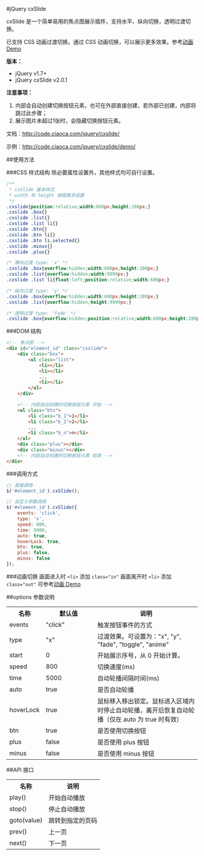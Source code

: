#jQuery cxSlide

cxSlide 是一个简单易用的焦点图展示插件，支持水平、纵向切换，透明过渡切换。

已支持 CSS 动画过渡切换。通过 CSS 动画切换，可以展示更多效果。参考<a target="_blank" href="http://code.ciaoca.com/jquery/cxslide/demo/anime.html">动画 Demo</a>

**版本：**
* jQuery v1.7+
* jQuery cxSlide v2.0.1

**注意事项：**

1. 内部会自动创建切换按钮元素，也可在外部直接创建，若外部已创建，内部将跳过此步骤；
2. 展示图片未超过1张时，会隐藏切换按钮元素。

文档：http://code.ciaoca.com/jquery/cxslide/

示例：http://code.ciaoca.com/jquery/cxslide/demo/

##使用方法

###CSS 样式结构
除必要属性设置外，其他样式均可自行设置。
```css
/**
 * cxSlide 基本样式
 * width 和 height 根据需求设置
 */
.cxslide{position:relative;width:600px;height:280px;}
.cxslide .box{}
.cxslide .list{}
.cxslide .list li{}
.cxslide .btn{}
.cxslide .btn li{}
.cxslide .btn li.selected{}
.cxslide .minus{}
.cxslide .plus{}

/* 横向过渡 type: 'x' */
.cxslide .box{overflow:hidden;width:600px;height:280px;}
.cxslide .list{overflow:hidden;width:9999px;}
.cxslide .list li{float:left;position:relative;width:600px;}

/* 纵向过渡 type: 'y' */
.cxslide .box{overflow:hidden;width:600px;height:280px;}
.cxslide .list{overflow:hidden;height:9999px;}

/* 透明过渡 type: 'fade' */
.cxslide .box{overflow:hidden;position:relative;width:600px;height:280px;}
```

###DOM 结构
```html
<!-- 焦点图 --> 
<div id="element_id" class="cxslide">
    <div class="box">
        <ul class="list">
            <li></li>
            <li></li>
            ...
            <li></li>
        </ul>
    </div>

    <!-- 内部自动创建的切换按钮元素 开始 -->
    <ul class="btn">
        <li class="b_1">1</li>
        <li class="b_2">2</li>
        ...
        <li class="b_n">n</li>
    </ul>
    <div class="plus"></div>
    <div class="minus"></div>
    <!-- 内部自动创建的切换按钮元素 结束 -->
</div>
```

###调用方式
```javascript
// 直接调用
$('#element_id').cxSlide();

// 自定义参数调用
$('#element_id').cxSlide({
    events: 'click',
    type: 'x',
    speed: 800,
    time: 5000,
    auto: true,
    hoverLock: true,
    btn: true,
    plus: false,
    minus: false
});
```

###动画切换
画面进入时 ```<li>``` 添加 ```class="in"```
画面离开时 ```<li>``` 添加 ```class="out"```
可参考<a target="_blank" href="http://code.ciaoca.com/jquery/cxslide/demo/anime.html">动画 Demo</a>

##options 参数说明
<table>
    <tr>
        <th width="80">名称</th>
        <th width="120">默认值</th>
        <th>说明</th>
    </tr>
    <tr>
        <td>events</td>
        <td>"click"</td>
        <td>触发按钮事件的方式</td>
    </tr>
    <tr>
        <td>type</td>
        <td>"x"</td>
        <td>过渡效果。可设置为："x", "y", "fade", "toggle", "anime"</td>
    </tr>
    <tr>
        <td>start</td>
        <td>0</td>
        <td>开始展示序号，从 0 开始计算。</td>
    </tr>
    <tr>
        <td>speed</td>
        <td>800</td>
        <td>切换速度(ms)</td>
    </tr>
    <tr>
        <td>time</td>
        <td>5000</td>
        <td>自动轮播间隔时间(ms)</td>
    </tr>
    <tr>
        <td>auto</td>
        <td>true</td>
        <td>是否自动轮播</td>
    </tr>
  <tr>
    <td>hoverLock</td>
    <td>true</td>
    <td>鼠标移入移出锁定。鼠标进入区域内时停止自动轮播，离开后恢复自动轮播（仅在 auto 为 true 时有效）</td>
  </tr>
    <tr>
        <td>btn</td>
        <td>true</td>
        <td>是否使用切换按钮</td>
    </tr>
    <tr>
        <td>plus</td>
        <td>false</td>
        <td>是否使用 plus 按钮</td>
    </tr>
    <tr>
        <td>minus</td>
        <td>false</td>
        <td>是否使用 minus 按钮</td>
    </tr>
</table>

##API 接口
<table>
    <tr>
        <th width="80">名称</th>
        <th>说明</th>
    </tr>
    <tr>
        <td>play()</td>
        <td>开始自动播放</td>
    </tr>
    <tr>
        <td>stop()</td>
        <td>停止自动播放</td>
    </tr>
    <tr>
        <td>goto(value)</td>
        <td>跳转到指定的页码</td>
    </tr>
    <tr>
        <td>prev()</td>
        <td>上一页</td>
    </tr>
    <tr>
        <td>next()</td>
        <td>下一页</td>
    </tr>
</table>
